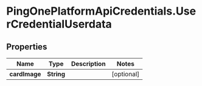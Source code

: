 # PingOnePlatformApiCredentials.UserCredentialUserdata

## Properties

Name | Type | Description | Notes
------------ | ------------- | ------------- | -------------
**cardImage** | **String** |  | [optional] 


